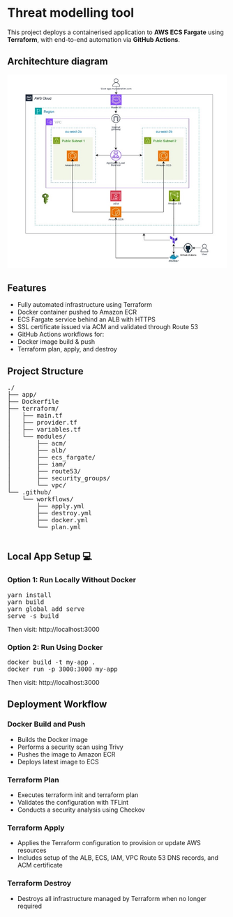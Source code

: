 # Threat modelling tool
This project deploys a containerised application to **AWS ECS Fargate** using **Terraform**, with end-to-end automation via **GitHub Actions**.

##  Architechture diagram

<p align="center">
  <img src="threatapp1.jpg" alt="architechtural diagram" style="width:600px"/>
</p>

## Features

- Fully automated infrastructure using Terraform
- Docker container pushed to Amazon ECR
- ECS Fargate service behind an ALB with HTTPS
- SSL certificate issued via ACM and validated through Route 53
- GitHub Actions workflows for:
- Docker image build & push
- Terraform plan, apply, and destroy

## Project Structure
<pre>
./
├── app/
├── Dockerfile
├── terraform/
│   ├── main.tf
│   ├── provider.tf
│   ├── variables.tf
│   └── modules/
│       ├── acm/
│       ├── alb/
│       ├── ecs_fargate/
│       ├── iam/
│       ├── route53/
│       ├── security_groups/
│       └── vpc/
└── .github/
    └── workflows/
        ├── apply.yml
        ├── destroy.yml
        ├── docker.yml
        └── plan.yml

</pre>

## Local App Setup 💻
### Option 1: Run Locally Without Docker
<pre>
yarn install
yarn build
yarn global add serve
serve -s build
</pre>
Then visit: http://localhost:3000

### Option 2: Run Using Docker
<pre>
docker build -t my-app .
docker run -p 3000:3000 my-app
</pre>
Then visit: http://localhost:3000

## Deployment Workflow
### Docker Build and Push
- Builds the Docker image
- Performs a security scan using Trivy
- Pushes the image to Amazon ECR
- Deploys latest image to ECS

### Terraform Plan
- Executes terraform init and terraform plan
- Validates the configuration with TFLint
- Conducts a security analysis using Checkov

### Terraform Apply
- Applies the Terraform configuration to provision or update AWS resources
- Includes setup of the ALB, ECS, IAM, VPC Route 53 DNS records, and ACM certificate

### Terraform Destroy
- Destroys all infrastructure managed by Terraform when no longer required